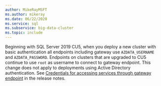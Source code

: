```yaml
---
author: MikeRayMSFT
ms.author: mikeray
ms.date: 06/22/2020
ms.service: sql
ms.subservice: big-data-cluster
ms.topic: include
---
```

Beginning with SQL Server 2019 CU5, when you deploy a new cluster with basic authentication all endpoints including gateway use `AZDATA_USERNAME` and `AZDATA_PASSWORD`. Endpoints on clusters that are upgraded to CU5 continue to use `root` as username to connect to gateway endpoint. This change does not apply to deployments using Active Directory authentication. See [Credentials for accessing services through gateway endpoint](../big-data-cluster/release-notes-big-data-cluster.md#credentials-for-accessing-services-through-gateway-endpoint) in the release notes.